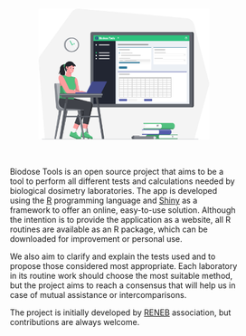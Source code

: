 <br>

<p align="center">
  <img src="home.svg" alt="drawing" style="max-width: 500px; width: 60%;"/>
</p>

<br>

<p style="padding-left: 10%; padding-right: 10%;">
  Biodose Tools is an open source project that aims to be a tool to perform all different tests and calculations needed by biological dosimetry laboratories. The app is developed using the <a href="https://www.r-project.org/about.html">R</a> programming language and <a href="https://shiny.rstudio.com/">Shiny</a> as a framework to offer an online, easy-to-use solution. Although the intention is to provide the application as a website, all R routines are available as an R package, which can be downloaded for improvement or personal use.
</p>

<p style="padding-left: 10%; padding-right: 10%;">
  We also aim to clarify and explain the tests used and to propose those considered most appropriate. Each laboratory in its routine work should choose the most suitable method, but the project aims to reach a consensus that will help us in case of mutual assistance or intercomparisons.
</p>

<p style="padding-left: 10%; padding-right: 10%;">
  The project is initially developed by <a href="https://www.reneb.net/">RENEB</a> association, but contributions are always welcome.
</p>

<div style="height: 10px;">
  <br>
</div>
